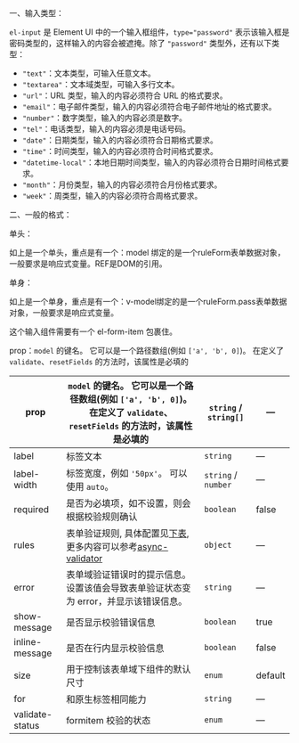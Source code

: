 一、输入类型：

`el-input` 是 Element UI 中的一个输入框组件，`type="password"` 表示该输入框是密码类型的，这样输入的内容会被遮掩。除了 `"password"` 类型外，还有以下类型：

- `"text"`：文本类型，可输入任意文本。
- `"textarea"`：文本域类型，可输入多行文本。
- `"url"`：URL 类型，输入的内容必须符合 URL 的格式要求。
- `"email"`：电子邮件类型，输入的内容必须符合电子邮件地址的格式要求。
- `"number"`：数字类型，输入的内容必须是数字。
- `"tel"`：电话类型，输入的内容必须是电话号码。
- `"date"`：日期类型，输入的内容必须符合日期格式要求。
- `"time"`：时间类型，输入的内容必须符合时间格式要求。
- `"datetime-local"`：本地日期时间类型，输入的内容必须符合日期时间格式要求。
- `"month"`：月份类型，输入的内容必须符合月份格式要求。
- `"week"`：周类型，输入的内容必须符合周格式要求。

二、一般的格式：

单头：

 <el-form
    ref="ruleFormRef"
    :model="ruleForm"
    status-icon
    :rules="rules"
    label-width="120px"
    class="demo-ruleForm">

如上是一个单头，重点是有一个：model 绑定的是一个ruleForm表单数据对象，一般要求是响应式变量。REF是DOM的引用。

 单身：

 <el-form-item label="Password" prop="pass">
      <el-input v-model="ruleForm.pass" type="password" autocomplete="off" />
    </el-form-item>

如上是一个单身，重点是有一个：v-model绑定的是一个ruleForm.pass表单数据对象，一般要求是响应式变量。

这个输入组件需要有一个 el-form-item 包裹住。

prop：`model` 的键名。 它可以是一个路径数组(例如 `['a', 'b', 0]`)。 在定义了 `validate`、`resetFields` 的方法时，该属性是必填的

| prop            | `model` 的键名。 它可以是一个路径数组(例如 `['a', 'b', 0]`)。 在定义了 `validate`、`resetFields` 的方法时，该属性是必填的 | `string` / `string[]` | —       |
| --------------- | ------------------------------------------------------------ | --------------------- | ------- |
| label           | 标签文本                                                     | `string`              | —       |
| label-width     | 标签宽度，例如 `'50px'`。 可以使用 `auto`。                  | `string` / `number`   | —       |
| required        | 是否为必填项，如不设置，则会根据校验规则确认                 | `boolean`             | false   |
| rules           | 表单验证规则, 具体配置见[下表](https://element-plus.gitee.io/zh-CN/component/form.html#formitemrule), 更多内容可以参考[async-validator](https://github.com/yiminghe/async-validator) | `object`              | —       |
| error           | 表单域验证错误时的提示信息。设置该值会导致表单验证状态变为 error，并显示该错误信息。 | `string`              | —       |
| show-message    | 是否显示校验错误信息                                         | `boolean`             | true    |
| inline-message  | 是否在行内显示校验信息                                       | `boolean`             | false   |
| size            | 用于控制该表单域下组件的默认尺寸                             | `enum`                | default |
| for             | 和原生标签相同能力                                           | `string`              | —       |
| validate-status | formitem 校验的状态                                          | `enum`                | —       |